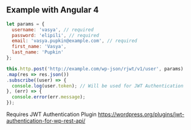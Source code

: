 ## Example with Angular 4

```javascript
let params = {
  username: 'vasya', // required
  password: 'elipili', // required
  email: 'vasya.pupkin@example.com', // required
  first_name: 'Vasya',
  last_name: 'Pupkin'
};

this.http.post('http://example.com/wp-json/rjwt/v1/user', params)
.map(res => res.json())
.subscribe((user) => {
  console.log(user.token); // Will be used for JWT Authentication 
}, (err) => {
  console.error(err.message);
});
```
Requires JWT Authentication Plugin https://wordpress.org/plugins/jwt-authentication-for-wp-rest-api/
